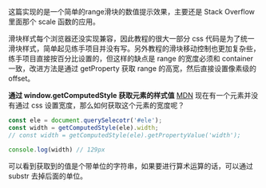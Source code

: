 这篇实现的是一个简单的range滑块的数值提示效果，主要还是 Stack Overflow 里面那个 scale 函数的应用。

滑块样式每个浏览器还没实现兼容，因此教程的很大一部分 css 代码是为了统一滑块样式，简单起见练手项目并没有写。另外教程的滑块移动控制也更加复杂些，练手项目直接按百分比设置的，但这样的缺点是 range 的宽度必须和 container 一致，改进方法是通过 getProperty 获取 range 的高宽，然后直接设置像素级的 offset。

**通过 window.getComputedStyle 获取元素的样式值**
[MDN](https://developer.mozilla.org/zh-CN/docs/Web/API/Window/getComputedStyle)
现在有一个元素并没有通过 css 设置宽度，那么如何获取这个元素的宽度呢？
```javascript
const ele = document.querySelecotr('#ele');
const width = getComputedStyle(ele).width;
// const width = getComputedStyle(ele).getPropertyValue('width');

console.log(width) // 129px
```
可以看到获取到的值是个带单位的字符串，如果要进行算术运算的话，可以通过 substr 去掉后面的单位。
